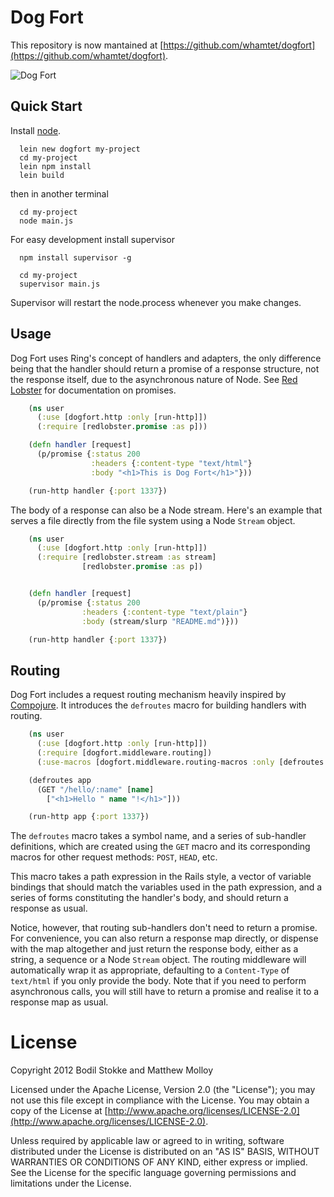 # Dog Fort

This repository is now mantained at [https://github.com/whamtet/dogfort](https://github.com/whamtet/dogfort).

![Dog Fort](https://raw.github.com/bodil/dogfort/master/dogfort.jpg)

## Quick Start

Install [node](https://nodejs.org/en/).

```
  lein new dogfort my-project
  cd my-project
  lein npm install
  lein build
```
then in another terminal
```
  cd my-project
  node main.js
```
For easy development install supervisor
```
  npm install supervisor -g

  cd my-project
  supervisor main.js
```
Supervisor will restart the node.process whenever you make changes.

## Usage

Dog Fort uses Ring's concept of handlers and adapters, the only
difference being that the handler should return a promise of a
response structure, not the response itself, due to the asynchronous
nature of Node. See [Red Lobster](https://github.com/bodil/redlobster)
for documentation on promises.

```clojure
    (ns user
      (:use [dogfort.http :only [run-http]])
      (:require [redlobster.promise :as p]))

    (defn handler [request]
      (p/promise {:status 200
                  :headers {:content-type "text/html"}
                  :body "<h1>This is Dog Fort</h1>"}))

    (run-http handler {:port 1337})
```

The body of a response can also be a Node stream. Here's an example
that serves a file directly from the file system using a Node `Stream`
object.

```clojure
    (ns user
      (:use [dogfort.http :only [run-http]])
      (:require [redlobster.stream :as stream]
                [redlobster.promise :as p])


    (defn handler [request]
      (p/promise {:status 200
                :headers {:content-type "text/plain"}
                :body (stream/slurp "README.md")}))

    (run-http handler {:port 1337})
```

## Routing

Dog Fort includes a request routing mechanism heavily inspired by
[Compojure](https://github.com/weavejester/compojure). It introduces
the `defroutes` macro for building handlers with routing.

```clojure
    (ns user
      (:use [dogfort.http :only [run-http]])
      (:require [dogfort.middleware.routing])
      (:use-macros [dogfort.middleware.routing-macros :only [defroutes GET]]))

    (defroutes app
      (GET "/hello/:name" [name]
        ["<h1>Hello " name "!</h1>"]))

    (run-http app {:port 1337})
```

The `defroutes` macro takes a symbol name, and a series of sub-handler
definitions, which are created using the `GET` macro and its
corresponding macros for other request methods: `POST`, `HEAD`, etc.

This macro takes a path expression in the Rails style, a vector of
variable bindings that should match the variables used in the path
expression, and a series of forms constituting the handler's body, and
should return a response as usual.

Notice, however, that routing sub-handlers don't need to return a
promise. For convenience, you can also return a response map directly,
or dispense with the map altogether and just return the response body,
either as a string, a sequence or a Node `Stream` object. The routing
middleware will automatically wrap it as appropriate, defaulting to a
`Content-Type` of `text/html` if you only provide the body. Note that
if you need to perform asynchronous calls, you will still have to
return a promise and realise it to a response map as usual.

# License

Copyright 2012 Bodil Stokke and Matthew Molloy

Licensed under the Apache License, Version 2.0 (the "License"); you
may not use this file except in compliance with the License. You may
obtain a copy of the License at
[http://www.apache.org/licenses/LICENSE-2.0](http://www.apache.org/licenses/LICENSE-2.0).

Unless required by applicable law or agreed to in writing, software
distributed under the License is distributed on an "AS IS" BASIS,
WITHOUT WARRANTIES OR CONDITIONS OF ANY KIND, either express or
implied. See the License for the specific language governing
permissions and limitations under the License.
